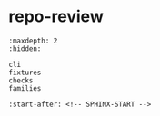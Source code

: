 # repo-review

```{toctree}
:maxdepth: 2
:hidden:

cli
fixtures
checks
families
```

```{include} ../README.md
:start-after: <!-- SPHINX-START -->
```
